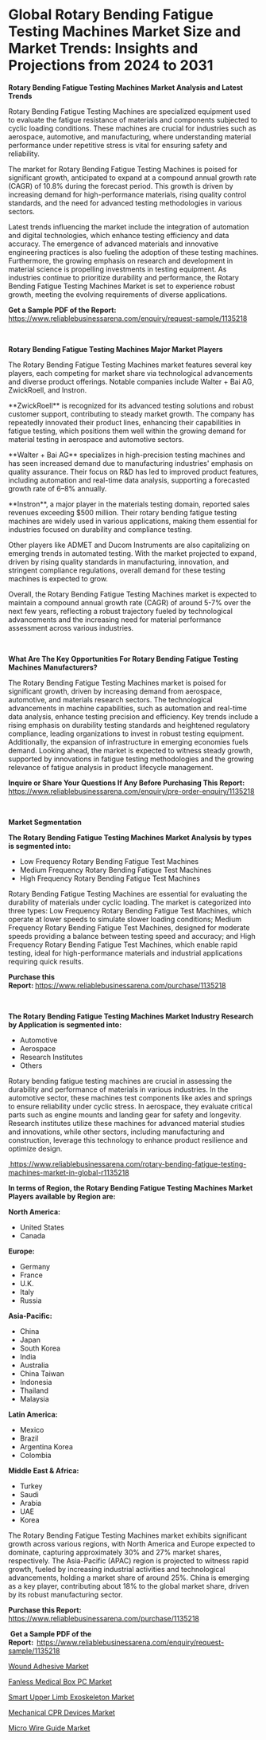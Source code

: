 <p><h1>Global Rotary Bending Fatigue Testing Machines Market Size and Market Trends: Insights and Projections from 2024 to 2031</h1></p><p><strong>Rotary Bending Fatigue Testing Machines Market Analysis and Latest Trends</strong></p>
<p><p>Rotary Bending Fatigue Testing Machines are specialized equipment used to evaluate the fatigue resistance of materials and components subjected to cyclic loading conditions. These machines are crucial for industries such as aerospace, automotive, and manufacturing, where understanding material performance under repetitive stress is vital for ensuring safety and reliability. </p><p>The market for Rotary Bending Fatigue Testing Machines is poised for significant growth, anticipated to expand at a compound annual growth rate (CAGR) of 10.8% during the forecast period. This growth is driven by increasing demand for high-performance materials, rising quality control standards, and the need for advanced testing methodologies in various sectors. </p><p>Latest trends influencing the market include the integration of automation and digital technologies, which enhance testing efficiency and data accuracy. The emergence of advanced materials and innovative engineering practices is also fueling the adoption of these testing machines. Furthermore, the growing emphasis on research and development in material science is propelling investments in testing equipment. As industries continue to prioritize durability and performance, the Rotary Bending Fatigue Testing Machines Market is set to experience robust growth, meeting the evolving requirements of diverse applications.</p></p>
<p><strong>Get a Sample PDF of the Report:&nbsp;</strong> <a href="https://www.reliablebusinessarena.com/enquiry/request-sample/1135218?utm_campaign=1579&utm_medium=2&utm_source=Github&utm_content=ia&utm_term=13102024&utm_id=rotary-bending-fatigue-testing-machines">https://www.reliablebusinessarena.com/enquiry/request-sample/1135218</a></p>
<p>&nbsp;</p>
<p><strong>Rotary Bending Fatigue Testing Machines Major Market Players</strong></p>
<p><p>The Rotary Bending Fatigue Testing Machines market features several key players, each competing for market share via technological advancements and diverse product offerings. Notable companies include Walter + Bai AG, ZwickRoell, and Instron. </p><p>**ZwickRoell** is recognized for its advanced testing solutions and robust customer support, contributing to steady market growth. The company has repeatedly innovated their product lines, enhancing their capabilities in fatigue testing, which positions them well within the growing demand for material testing in aerospace and automotive sectors.</p><p>**Walter + Bai AG** specializes in high-precision testing machines and has seen increased demand due to manufacturing industries' emphasis on quality assurance. Their focus on R&D has led to improved product features, including automation and real-time data analysis, supporting a forecasted growth rate of 6–8% annually.</p><p>**Instron**, a major player in the materials testing domain, reported sales revenues exceeding $500 million. Their rotary bending fatigue testing machines are widely used in various applications, making them essential for industries focused on durability and compliance testing.</p><p>Other players like ADMET and Ducom Instruments are also capitalizing on emerging trends in automated testing. With the market projected to expand, driven by rising quality standards in manufacturing, innovation, and stringent compliance regulations, overall demand for these testing machines is expected to grow.</p><p>Overall, the Rotary Bending Fatigue Testing Machines market is expected to maintain a compound annual growth rate (CAGR) of around 5-7% over the next few years, reflecting a robust trajectory fueled by technological advancements and the increasing need for material performance assessment across various industries.</p></p>
<p>&nbsp;</p>
<p><strong>What Are The Key Opportunities For Rotary Bending Fatigue Testing Machines Manufacturers?</strong></p>
<p><p>The Rotary Bending Fatigue Testing Machines market is poised for significant growth, driven by increasing demand from aerospace, automotive, and materials research sectors. The technological advancements in machine capabilities, such as automation and real-time data analysis, enhance testing precision and efficiency. Key trends include a rising emphasis on durability testing standards and heightened regulatory compliance, leading organizations to invest in robust testing equipment. Additionally, the expansion of infrastructure in emerging economies fuels demand. Looking ahead, the market is expected to witness steady growth, supported by innovations in fatigue testing methodologies and the growing relevance of fatigue analysis in product lifecycle management.</p></p>
<p><strong>Inquire or Share Your Questions If Any Before Purchasing This Report:</strong> <a href="https://www.reliablebusinessarena.com/enquiry/pre-order-enquiry/1135218?utm_campaign=1579&utm_medium=2&utm_source=Github&utm_content=ia&utm_term=13102024&utm_id=rotary-bending-fatigue-testing-machines">https://www.reliablebusinessarena.com/enquiry/pre-order-enquiry/1135218</a></p>
<p>&nbsp;</p>
<p><strong>Market Segmentation</strong></p>
<p><strong>The Rotary Bending Fatigue Testing Machines Market Analysis by types is segmented into:</strong></p>
<p><ul><li>Low Frequency Rotary Bending Fatigue Test Machines</li><li>Medium Frequency Rotary Bending Fatigue Test Machines</li><li>High Frequency Rotary Bending Fatigue Test Machines</li></ul></p>
<p><p>Rotary Bending Fatigue Testing Machines are essential for evaluating the durability of materials under cyclic loading. The market is categorized into three types: Low Frequency Rotary Bending Fatigue Test Machines, which operate at lower speeds to simulate slower loading conditions; Medium Frequency Rotary Bending Fatigue Test Machines, designed for moderate speeds providing a balance between testing speed and accuracy; and High Frequency Rotary Bending Fatigue Test Machines, which enable rapid testing, ideal for high-performance materials and industrial applications requiring quick results.</p></p>
<p><strong>Purchase this Report:&nbsp;</strong><a href="https://www.reliablebusinessarena.com/purchase/1135218?utm_campaign=1579&utm_medium=2&utm_source=Github&utm_content=ia&utm_term=13102024&utm_id=rotary-bending-fatigue-testing-machines">https://www.reliablebusinessarena.com/purchase/1135218</a></p>
<p>&nbsp;</p>
<p><strong>The Rotary Bending Fatigue Testing Machines Market Industry Research by Application is segmented into:</strong></p>
<p><ul><li>Automotive</li><li>Aerospace</li><li>Research Institutes</li><li>Others</li></ul></p>
<p><p>Rotary bending fatigue testing machines are crucial in assessing the durability and performance of materials in various industries. In the automotive sector, these machines test components like axles and springs to ensure reliability under cyclic stress. In aerospace, they evaluate critical parts such as engine mounts and landing gear for safety and longevity. Research institutes utilize these machines for advanced material studies and innovations, while other sectors, including manufacturing and construction, leverage this technology to enhance product resilience and optimize design.</p></p>
<p><a href="https://www.reliablebusinessarena.com/rotary-bending-fatigue-testing-machines-market-in-global-r1135218?utm_campaign=1579&utm_medium=2&utm_source=Github&utm_content=ia&utm_term=13102024&utm_id=rotary-bending-fatigue-testing-machines">&nbsp;https://www.reliablebusinessarena.com/rotary-bending-fatigue-testing-machines-market-in-global-r1135218</a></p>
<p><strong>In terms of Region, the Rotary Bending Fatigue Testing Machines Market Players available by Region are:</strong></p>
<p>
    <p> <strong> North America: </strong>
        <ul>
            <li>United States</li>
            <li>Canada</li>
        </ul>
        </p> 
    <p> <strong> Europe: </strong>
        <ul>
            <li>Germany</li>
            <li>France</li>
            <li>U.K.</li>
            <li>Italy</li>
            <li>Russia</li>
        </ul>
        </p> 
    <p> <strong> Asia-Pacific: </strong>
        <ul>
            <li>China</li>
            <li>Japan</li>
            <li>South Korea</li>
            <li>India</li>
            <li>Australia</li>
            <li>China Taiwan</li>
            <li>Indonesia</li>
            <li>Thailand</li>
            <li>Malaysia</li>
        </ul>
        </p> 
    <p> <strong> Latin America: </strong>
        <ul>
            <li>Mexico</li>
            <li>Brazil</li>
            <li>Argentina Korea</li>
            <li>Colombia</li>
        </ul>
        </p> 
    <p> <strong> Middle East & Africa: </strong>
        <ul>
            <li>Turkey</li>
            <li>Saudi</li>
            <li>Arabia</li>
            <li>UAE</li>
            <li>Korea</li>
        </ul>
    </p>
    </p>
<p><p>The Rotary Bending Fatigue Testing Machines market exhibits significant growth across various regions, with North America and Europe expected to dominate, capturing approximately 30% and 27% market shares, respectively. The Asia-Pacific (APAC) region is projected to witness rapid growth, fueled by increasing industrial activities and technological advancements, holding a market share of around 25%. China is emerging as a key player, contributing about 18% to the global market share, driven by its robust manufacturing sector.</p></p>
<p><strong>Purchase this Report: </strong><a href="https://www.reliablebusinessarena.com/purchase/1135218?utm_campaign=1579&utm_medium=2&utm_source=Github&utm_content=ia&utm_term=13102024&utm_id=rotary-bending-fatigue-testing-machines">https://www.reliablebusinessarena.com/purchase/1135218</a></p>
<p>&nbsp;<strong>Get a Sample PDF of the Report:&nbsp;&nbsp;</strong><a href="https://www.reliablebusinessarena.com/enquiry/request-sample/1135218?utm_campaign=1579&utm_medium=2&utm_source=Github&utm_content=ia&utm_term=13102024&utm_id=rotary-bending-fatigue-testing-machines">https://www.reliablebusinessarena.com/enquiry/request-sample/1135218</a></p>
<p><strong></strong></p>
<p><p><a href="https://www.linkedin.com/pulse/how-regions-adapting-wound-adhesive-market-global-trends-lhxpe?utm_campaign=1579&utm_medium=2&utm_source=Github&utm_content=ia&utm_term=13102024&utm_id=rotary-bending-fatigue-testing-machines">Wound Adhesive Market</a></p><p><a href="https://www.linkedin.com/pulse/market-dynamics-future-trends-global-fanless-medical-box-oehhe?utm_campaign=1579&utm_medium=2&utm_source=Github&utm_content=ia&utm_term=13102024&utm_id=rotary-bending-fatigue-testing-machines">Fanless Medical Box PC Market</a></p><p><a href="https://www.linkedin.com/pulse/role-smart-upper-limb-exoskeleton-market-applications-dgfie?utm_campaign=1579&utm_medium=2&utm_source=Github&utm_content=ia&utm_term=13102024&utm_id=rotary-bending-fatigue-testing-machines">Smart Upper Limb Exoskeleton Market</a></p><p><a href="https://www.linkedin.com/pulse/mechanical-cpr-devices-market-evolution-global-trends-lpqhe?utm_campaign=1579&utm_medium=2&utm_source=Github&utm_content=ia&utm_term=13102024&utm_id=rotary-bending-fatigue-testing-machines">Mechanical CPR Devices Market</a></p><p><a href="https://www.linkedin.com/pulse/market-trends-global-micro-wire-guide-forecast-analysis-z4mje?utm_campaign=1579&utm_medium=2&utm_source=Github&utm_content=ia&utm_term=13102024&utm_id=rotary-bending-fatigue-testing-machines">Micro Wire Guide Market</a></p></p>